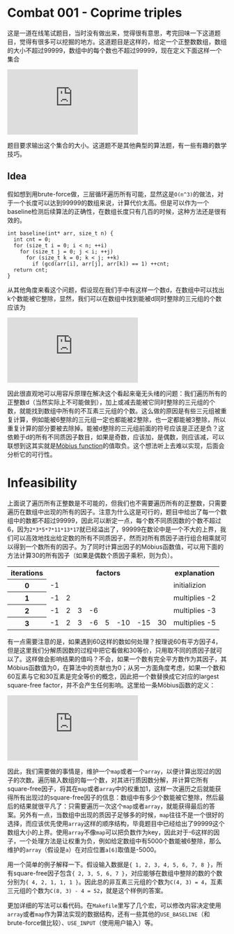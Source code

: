 # Combat 001 - Coprime triples
这是一道在线笔试题目，当时没有做出来，觉得很有意思，考完回味一下这道题目，觉得有很多可以挖掘的地方。这道题目是这样的，给定一个正整数数组，数组的大小不超过99999，数组中的每个数也不超过99999，现在定义下面这样一个集合

![equation](https://latex.codecogs.com/gif.latex?A%3A%3D%5C%7B%28i%2Cj%2Ck%29%7C0%5Cleqslant%20i%3Cj%3Ck%5Cleqslant%20n-1%2C%5Ctext%7Bgcd%7D%28a_i%2Ca_j%2Ca_k%29%3D1%5C%7D)

题目要求输出这个集合的大小。这道题不是其他典型的算法题，有一些有趣的数学技巧。
## Idea
假如想到用brute-force做，三层循环遍历所有可能，显然这是`O(n^3)`的做法，对于一个长度可以达到99999的数组来说，计算代价太高。但是可以作为一个baseline检测后续算法的正确性，在数组长度只有几百的时候，这种方法还是很有效的。
```
int baseline(int* arr, size_t n) {
  int cnt = 0;  
  for (size_t i = 0; i < n; ++i)
    for (size_t j = 0; j < i; ++j)
      for (size_t k = 0; k < j; ++k)
        if (gcd(arr[i], arr[j], arr[k]) == 1) ++cnt;
  return cnt;
}
```
从其他角度来看这个问题，假设现在我们手中有这样一个数d，在数组中可以找出k个数能被它整除，显然，我们可以在数组中找到能被d同时整除的三元组的个数应该为

![equation](https://latex.codecogs.com/gif.latex?%5Cleft%28%5Cbegin%7Baligned%7Dk%5C%5C3%5Cend%7Baligned%7D%5Cright%29%3D%5Cfrac%7Bk%28k-1%29%28k-2%29%7D%7B6%7D)

因此很直观地可以用容斥原理在解决这个看起来毫无头绪的问题：我们遍历所有的正整数d（当然实际上不可能做到），加上或减去能被它同时整除的三元组的个数，就能找到数组中所有的不互素三元组的个数。这么做的原因是有些三元组被重复计算，例如能被6整除的三元组一定也都能被2整除，也一定都能被3整除，所以重复计算的部分要被去除掉。能被d整除的三元组前面的符号应该是正还是负？这依赖于d的所有不同质因子数目，如果是奇数，应该加，是偶数，则应该减，可以联想到这其实就是[Möbius function](https://en.wikipedia.org/wiki/M%C3%B6bius_function)的值取负。这个想法听上去难以实现，后面会分析它的可行性。

# Infeasibility
上面说了遍历所有正整数是不可能的，但我们也不需要遍历所有的正整数，只需要遍历在数组中出现的所有的因子。注意为什么这是可行的，题目中给出了每一个数组中的数都不超过99999，因此可以断定一点，每个数不同质因数的个数不超过6，因为`2*3*5*7*11*13*17`就已经溢出了，99999在数论中是一个不大的上界，我们可以高效地找出给定数的所有不同质因子，然而对所有质因子进行组合相乘就可以得到一个数所有的因子。为了同时计算出因子的Möbius函数值，可以用下面的方法计算30的所有因子（如果是偶数个质因子乘积，则为负）。

<table>
   <tr>
      <th>iterations</th>
      <th colspan="8" align="center">factors</th>
      <th>explanation</th>
   </tr>
   <tr>
      <th>0</th>
      <td>-1</td>
      <td colspan="7"></td>
      <td>initializion</td>
   </tr>
   <tr>
      <th>1</th>
      <td>-1</td>
      <td>2</td>
      <td colspan="6"></td>
      <td>multiplies -2</td>
   </tr>
   <tr>
      <th>2</th>
      <td>-1</td>
      <td>2</td>
      <td>3</td>
      <td>-6</td>
      <td colspan="4"></td>
      <td>multiplies -3</td>
   </tr>
   <tr>
      <th>3</th>
      <td>-1</td>
      <td>2</td>
      <td>3</td>
      <td>-6</td>
      <td>5</td>
      <td>-10</td>
      <td>-15</td>
      <td>30</td>
      <td>multiplies -5</td>
   </tr>
</table>

有一点需要注意的是，如果遇到60这样的数如何处理？按理说60有平方因子4，但是这里我们分解质因数的过程中把它看做和30等价，只用取不同的质因子就可以了。这样做会影响结果的值吗？不会，如果一个数有完全平方数作为其因子，其Möbius函数值为0，在算法中的贡献也为0；从另一方面角度考虑，如果一个数和60互素与它和30互素是完全等价的概念，因此把一个数替换成它对应的largest square-free factor，并不会产生任何影响。这里给一条Möbius函数的定义：

![equation](https://latex.codecogs.com/gif.latex?%5Cmu%28n%29%3D%5Cleft%5C%7B%5Cbegin%7Baligned%7D%201%26%2C%5Ctext%7Bif%20%7Dn%5Ctext%7B%20is%20a%20square-free%20positive%20integer%20with%20an%20even%20number%20of%20prime%20factors.%7D%5C%5C%20-1%26%2C%5Ctext%7Bif%20%7Dn%5Ctext%7B%20is%20a%20square-free%20positive%20integer%20with%20an%20odd%20number%20of%20prime%20factors.%7D%5C%5C%200%26%2C%5Ctext%7Bif%20%7Dn%5Ctext%7B%20has%20a%20squared%20prime%20factor.%7D%20%5Cend%7Baligned%7D%5Cright.)

因此，我们需要做的事情是，维护一个`map`或者一个`array`，以便计算出现过的因子的次数。遍历输入数组的每一个数，对其进行质因数分解，并计算它所有square-free因子，将其在`map`或者`array`中的权重加1，这样一次遍历之后就能获得所有出现过的square-free因子的信息：数组中有多少个数能被它整除，然后最后的结果就很平凡了：只需要遍历一次这个`map`或者`array`，就能获得最后的答案。另外有一点，当数组中出现的质因子足够多的时候，`map`往往不是一个很好的选择，而应该优先使用`array`这样的顺序结构，毕竟题目中已经给出了99999这个数组大小的上界。使用`array`不像`map`可以把负数作为key，因此对于-6这样的因子，一个处理方法是让权重为负，例如给定数组中有5000个数能被6整除，那么维护的`array`（假设是`a`）在对应位置`a[6]`取值是-5000。

用一个简单的例子解释一下。假设输入数据是`{ 1, 2, 3, 4, 5, 6, 7, 8 }`，所有square-free因子包含`{ 2, 3, 5, 6, 7 }`，对应能够在数组中整除的数的个数分别为`{ 4, 2, 1, 1, 1 }`。因此总的非互素三元组的个数为`C(4, 3) = 4`，互素三元组的个数为`C(8, 3) - 4 = 52`，就是这个样例的答案。

更加详细的写法可以看代码。在`Makefile`里写了几个宏，可以修改内容决定使用`array`或者`map`作为算法实现的数据结构，还有一些其他的`USE_BASELINE`（和brute-force做比较）、`USE_INPUT`（使用用户输入）等。
